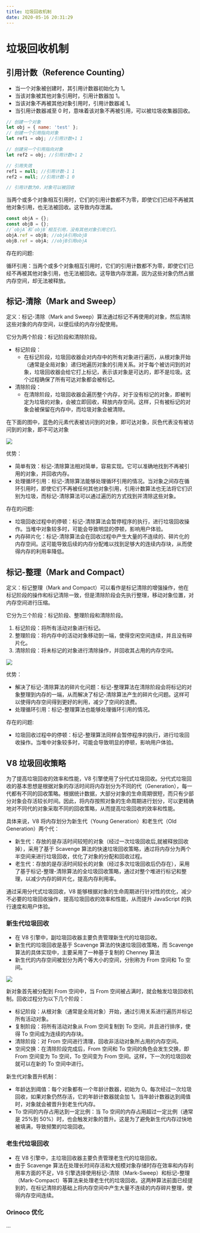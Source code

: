 ```yaml
---
title: 垃圾回收机制
date: 2020-05-16 20:31:29
---
```


# 垃圾回收机制

## 引用计数（Reference Counting）

- 当一个对象被创建时，其引用计数器初始化为 1。
- 当该对象被其他对象引用时，引用计数器加 1。
- 当该对象不再被其他对象引用时，引用计数器减 1。
- 当引用计数器减至 0 时，意味着该对象不再被引用，可以被垃圾收集器回收。

```js
// 创建一个对象
let obj = { name: 'test' };
// 创建一个引用指向对象
let ref1 = obj; //引用计数+1 1

// 创建另一个引用指向对象
let ref2 = obj; //引用计数+1 2

// 引用失效
ref1 = null; //引用计数-1 1
ref2 = null; //引用计数-1 0

// 引用计数为0，对象可以被回收
```

当两个或多个对象相互引用时，它们的引用计数都不为零，即使它们已经不再被其他对象引用，也无法被回收。这导致内存泄漏。

```js
const objA = {};
const objB = {};
//`objA`和`objB`相互引用，没有其他对象引用它们。
objA.ref = objB; //objA引用objB
objB.ref = objA; //objB引用objA
```

存在的问题:

循环引用：当两个或多个对象相互引用时，它们的引用计数都不为零，即使它们已经不再被其他对象引用，也无法被回收。这导致内存泄漏，因为这些对象仍然占据内存空间，却无法被释放。

## 标记-清除（Mark and Sweep）

定义：标记-清除（Mark and Sweep）算法通过标记不再使用的对象，然后清除这些对象的内存空间，以便后续的内存分配使用。

它分为两个阶段：标记阶段和清除阶段。

- 标记阶段：
  - 在标记阶段，垃圾回收器会对内存中的所有对象进行遍历，从根对象开始（通常是全局对象）递归地遍历对象的引用关系。对于每个被访问到的对象，垃圾回收器会给它打上标记，表示该对象是可达的，即不是垃圾。这个过程确保了所有可达对象都会被标记。
- 清除阶段：
  - 在清除阶段，垃圾回收器会遍历整个内存，对于没有标记的对象，即被判定为垃圾的对象，会被立即回收，释放内存空间。这样，只有被标记的对象会被保留在内存中，而垃圾对象会被清除。

在下面的图中，蓝色的元素代表被访问到的对象，即可达对象，灰色代表没有被访问到的对象，即不可达对象

![](https://alvin-cdn.oss-cn-shenzhen.aliyuncs.com/images/gc.jpg)

优势：

- 简单有效：标记-清除算法相对简单，容易实现。它可以准确地找到不再被引用的对象，并回收内存。
- 处理循环引用：标记-清除算法能够处理循环引用的情况。当对象之间存在循环引用时，即使它们不再被任何其他对象引用，引用计数算法也无法将它们识别为垃圾，而标记-清除算法可以通过遍历的方式找到并清除这些对象。

存在的问题:

- 垃圾回收过程中的停顿：标记-清除算法会暂停程序的执行，进行垃圾回收操作。当堆中对象较多时，可能会导致明显的停顿，影响用户体验。
- 内存碎片化：标记-清除算法会在回收过程中产生大量的不连续的、碎片化的内存空间。这可能导致后续的内存分配难以找到足够大的连续内存块，从而使得内存的利用率降低。

## 标记-整理（Mark and Compact）

定义：标记整理（Mark and Compact）可以看作是标记清除的增强操作，他在标记阶段的操作和标记清除一致，但是清除阶段会先执行整理，移动对象位置，对内存空间进行压缩。

它分为三个阶段：标记阶段、整理阶段和清除阶段。

1. 标记阶段：将所有活动对象进行标记。
2. 整理阶段：将内存中的活动对象移动到一端，使得空闲空间连续，并且没有碎片化。
3. 清除阶段：将未标记的对象进行清除操作，并回收其占用的内存空间。

![](https://alvin-cdn.oss-cn-shenzhen.aliyuncs.com/images/gc2.jpg)

优势：

- 解决了标记-清除算法的碎片化问题：标记-整理算法在清除阶段会将标记的对象整理到内存的一端，从而解决了标记-清除算法产生的碎片化问题。这样可以使得内存空间得到更好的利用，减少了空间的浪费。
- 处理循环引用：标记-整理算法也能够处理循环引用的情况。

存在的问题:

- 垃圾回收过程中的停顿：标记-整理算法同样会暂停程序的执行，进行垃圾回收操作。当堆中对象较多时，可能会导致明显的停顿，影响用户体验。

## V8 垃圾回收策略

为了提高垃圾回收的效率和性能，V8 引擎使用了分代式垃圾回收。分代式垃圾回收的基本思想是根据对象的存活时间将内存划分为不同的代（Generation），每一代都有不同的回收策略。根据统计数据，大部分对象的生命周期很短，而只有少部分对象会存活较长时间。因此，将内存按照对象的生命周期进行划分，可以更精确地对不同代的对象采取不同的回收策略，从而提高垃圾回收的效率和性能。

具体来说，V8 将内存划分为新生代（Young Generation）和老生代（Old Generation）两个代：

- 新生代：存放的是存活时间较短的对象（经过一次垃圾回收后,就被释放回收掉），采用了基于 Scavenge 算法的快速垃圾回收策略，通过将内存分为两个半空间来进行垃圾回收，优化了对象的分配和回收过程。
- 老生代：存放的是存活时间较长的对象（经过多次垃圾回收后仍存在），采用了基于标记-整理-清除算法的全垃圾回收策略，通过对整个堆进行标记和整理，以减少内存的碎片化，提高内存利用率。

通过采用分代式垃圾回收，V8 能够根据对象的生命周期进行针对性的优化，减少不必要的垃圾回收操作，提高垃圾回收的效率和性能，从而提升 JavaScript 的执行速度和用户体验。

### 新生代垃圾回收

- 在 V8 引擎中，副垃圾回收器主要负责管理新生代的垃圾回收。
- 新生代的垃圾回收是基于 Scavenge 算法的快速垃圾回收策略，而 Scavenge 算法的具体实现中，主要采用了一种基于复制的 Chenney 算法
- 新生代的内存空间被划分为两个等大小的空间，分别称为 From 空间和 To 空间。

![](https://alvin-cdn.oss-cn-shenzhen.aliyuncs.com/images/gc3.jpg)

新对象首先被分配到 From 空间中，当 From 空间被占满时，就会触发垃圾回收机制。回收过程分为以下几个阶段：

- 标记阶段：从根对象（通常是全局对象）开始，通过引用关系进行遍历并标记所有活动对象。
- 复制阶段：将所有活动对象从 From 空间复制到 To 空间，并且进行排序，使得 To 空间成为连续的内存块。
- 清除阶段：对 From 空间进行清理，回收非活动对象所占用的内存空间。
- 空间交换：在清除阶段完成后，From 空间和 To 空间的角色会发生交换，即 From 空间变为 To 空间，To 空间变为 From 空间。这样，下一次的垃圾回收就可以在新的 To 空间中进行。

新生代对象晋升机制：

- 年龄达到阈值：每个对象都有一个年龄计数器，初始为 0。每次经过一次垃圾回收，如果对象仍然存活，它的年龄计数器就会加 1。当年龄计数器达到阈值时，对象就会被晋升到老生代内存。
- To 空间的内存占用达到一定比例：当 To 空间的内存占用超过一定比例（通常是 25%到 50%）时，也会触发对象的晋升。这是为了避免新生代内存过快地被填满，导致频繁的垃圾回收。

### 老生代垃圾回收

- 在 V8 引擎中，主垃圾回收器主要负责管理老生代的垃圾回收。
- 由于 Scavenge 算法在处理长时间存活和大规模对象存储时存在效率和内存利用率方面的不足，V8 引擎选择使用标记-清除（Mark-Sweep）和标记-整理（Mark-Compact）等算法来处理老生代的垃圾回收。这两种算法前面已经提到的，在标记清除的基础上将内存空间中产生大量不连续的内存碎片整理，使得内存空间连续。

### Orinoco 优化

...
